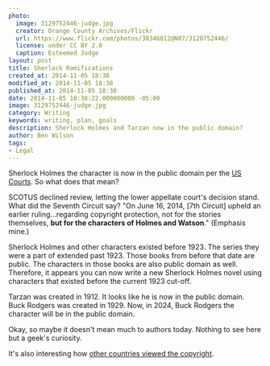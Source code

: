 ```yaml
---
photo:
  image: 3129752446-judge.jpg
  creator: Orange County Archives/Flickr
  url: https://www.flickr.com/photos/30346812@N07/3128752446/
  license: under CC BY 2.0
  caption: Esteemed Judge
layout: post
title: Sherlock Ramifications
created_at: 2014-11-05 18:38
modified_at: 2014-11-05 18:38
published_at: 2014-11-05 18:38
date: 2014-11-05 18:38:22.000000000 -05:00
image: 3129752446-judge.jpg
category: Writing
keywords: writing, plan, goals
description: Sherlock Holmes and Tarzan now in the public domain?
author: Ben Wilson
tags:
- Legal
---
```

Sherlock Holmes the character is now in the public domain per the [US Courts](http://www.theguardian.com/books/2014/jun/16/sherlock-public-domain-court-doyle-estate-copyright). So what does that mean?

<!-- more -->

SCOTUS declined review, letting the lower appellate court's decision stand. What did the Seventh Circuit say? "On June 16, 2014, [7th Circuit] upheld an earlier ruling...regarding copyright protection, not for the stories themselves, **but for the characters of Holmes and Watson**." (Emphasis mine.)

Sherlock Holmes and other characters existed before 1923. The series they were a part of extended past 1923. Those books from before that date are public. The characters in those books are also public domain as well. Therefore, it appears you can now write a new Sherlock Holmes novel using characters that existed before the current 1923 cut-off.

Tarzan was created in 1912. It looks like he is now in the public domain. Buck Rodgers was created in 1929. Now, in 2024, Buck Rodgers the character will be in the public domain.

Okay, so maybe it doesn't mean much to authors today. Nothing to see here but a geek's curiosity.

It's also interesting how [other countries viewed the copyright](http://www.sherlockian.net/acd/copyright.html).
